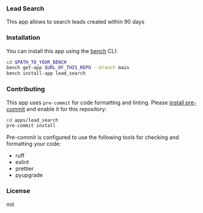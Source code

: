### Lead Search

This app allows to search leads created within 90 days

### Installation

You can install this app using the [bench](https://github.com/frappe/bench) CLI:

```bash
cd $PATH_TO_YOUR_BENCH
bench get-app $URL_OF_THIS_REPO --branch main
bench install-app lead_search
```

### Contributing

This app uses `pre-commit` for code formatting and linting. Please [install pre-commit](https://pre-commit.com/#installation) and enable it for this repository:

```bash
cd apps/lead_search
pre-commit install
```

Pre-commit is configured to use the following tools for checking and formatting your code:

- ruff
- eslint
- prettier
- pyupgrade

### License

mit
